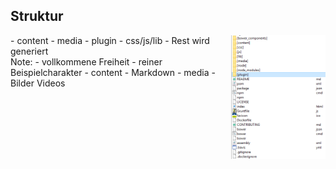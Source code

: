 ## <i class="fa fa-folder-open-o" aria-hidden="true"></i> Struktur

<div style="text-align: left; float: left; width: 70%">
- content<!-- .element: class="fragment" -->
- media<!-- .element: class="fragment" -->
- plugin<!-- .element: class="fragment" -->
- css/js/lib<!-- .element: class="fragment" -->
- Rest wird generiert<!-- .element: class="fragment" -->
</div>
<div style="text-align: right; float: right;  width: 30%">
    <img width="500px" src="/media/project.png" style="border: none;" />
</div>
Note:
- vollkommene Freiheit
- reiner Beispielcharakter
- content - Markdown
- media - Bilder Videos
